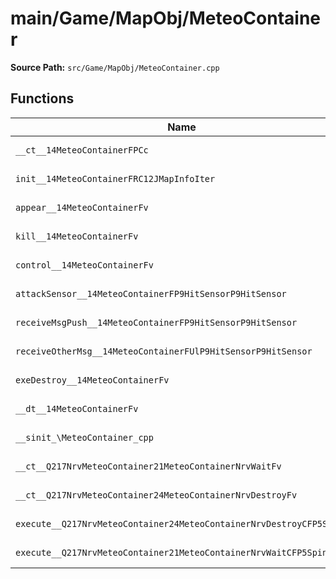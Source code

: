 # main/Game/MapObj/MeteoContainer

**Source Path:** `src/Game/MapObj/MeteoContainer.cpp`

## Functions

| Name | Address | Match % |
|------|---------|---------|
| `__ct__14MeteoContainerFPCc` | `0x801FD3C4` | :white_check_mark: (100.0%) |
| `init__14MeteoContainerFRC12JMapInfoIter` | `0x801FD400` | :white_check_mark: (100.0%) |
| `appear__14MeteoContainerFv` | `0x801FD520` | :white_check_mark: (100.0%) |
| `kill__14MeteoContainerFv` | `0x801FD558` | :white_check_mark: (100.0%) |
| `control__14MeteoContainerFv` | `0x801FD5C8` | :white_check_mark: (100.0%) |
| `attackSensor__14MeteoContainerFP9HitSensorP9HitSensor` | `0x801FD5CC` | :white_check_mark: (100.0%) |
| `receiveMsgPush__14MeteoContainerFP9HitSensorP9HitSensor` | `0x801FD620` | :white_check_mark: (100.0%) |
| `receiveOtherMsg__14MeteoContainerFUlP9HitSensorP9HitSensor` | `0x801FD628` | :white_check_mark: (100.0%) |
| `exeDestroy__14MeteoContainerFv` | `0x801FD680` | :white_check_mark: (100.0%) |
| `__dt__14MeteoContainerFv` | `0x801FD6EC` | :x: (95.7%) |
| `__sinit_\MeteoContainer_cpp` | `0x801FD748` | :white_check_mark: (100.0%) |
| `__ct__Q217NrvMeteoContainer21MeteoContainerNrvWaitFv` | `0x801FD774` | :white_check_mark: (100.0%) |
| `__ct__Q217NrvMeteoContainer24MeteoContainerNrvDestroyFv` | `0x801FD784` | :white_check_mark: (100.0%) |
| `execute__Q217NrvMeteoContainer24MeteoContainerNrvDestroyCFP5Spine` | `0x801FD794` | :white_check_mark: (100.0%) |
| `execute__Q217NrvMeteoContainer21MeteoContainerNrvWaitCFP5Spine` | `0x801FD79C` | :white_check_mark: (100.0%) |